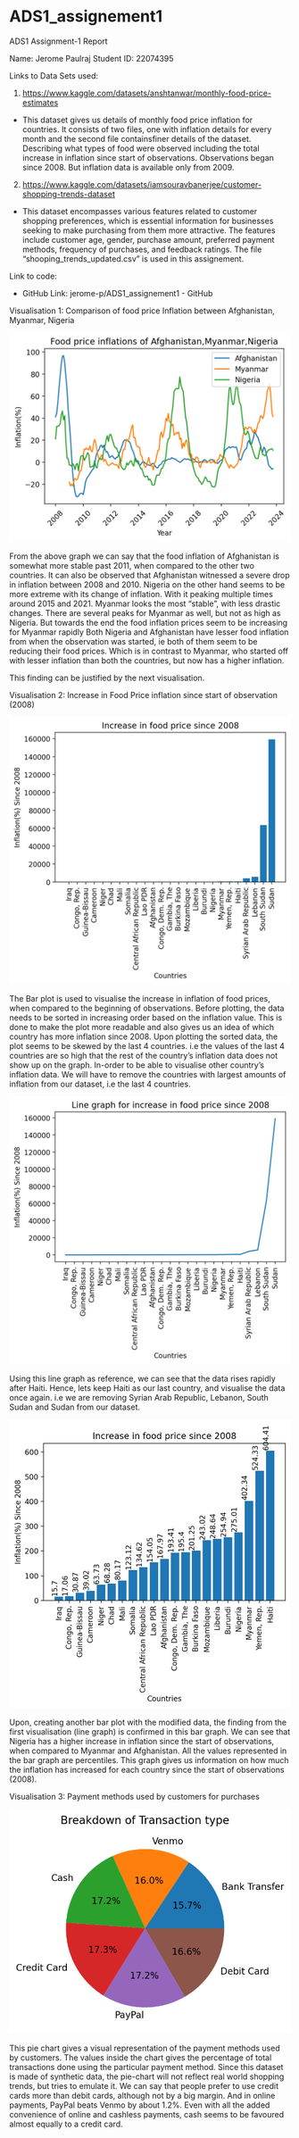 # ADS1_assignement1

ADS1 Assignment-1
 Report

Name: Jerome Paulraj
Student ID: 22074395





Links to Data Sets used:
1)	https://www.kaggle.com/datasets/anshtanwar/monthly-food-price-estimates
-	This dataset gives us details of monthly food price inflation for countries. It consists of two files, one with inflation details for every month and the second file containsfiner details of the dataset. Describing what types of food were observed including the total increase in inflation since start of observations. Observations began since 2008. But inflation data is available only from 2009. 

2)	https://www.kaggle.com/datasets/iamsouravbanerjee/customer-shopping-trends-dataset
-	This dataset encompasses various features related to customer shopping preferences, which is essential information for businesses seeking to make purchasing from them more attractive. The features include customer age, gender, purchase amount, preferred payment methods, frequency of purchases, and feedback ratings. The file “shooping_trends_updated.csv” is used in this assignement.


Link to code:
-	GitHub Link: jerome-p/ADS1_assignement1 - GitHub






Visualisation 1:
Comparison of food price Inflation between Afghanistan, Myanmar, Nigeria

![Viz1](figures/line_graph_comparing_inflations.png)

 

From the above graph we can say that the food inflation of Afghanistan is somewhat more stable past 2011, when compared to the other two countries. It can also be observed that Afghanistan witnessed a severe drop in inflation between 2008 and 2010. 
Nigeria on the other hand seems to be more extreme with its change of inflation. With it peaking multiple times around 2015 and 2021. 
Myanmar looks the most “stable”, with less drastic changes. There are several peaks for Myanmar as well, but not as high as Nigeria. But towards the end the food inflation prices seem to be increasing for Myanmar rapidly
Both Nigeria and Afghanistan have lesser food inflation from when the observation was started, ie both of them seem to be reducing their food prices. Which is in contrast to Myanmar, who started off with lesser inflation than both the countries, but now has a higher inflation. 

This finding can be justified by the next visualisation.



Visualisation 2:
Increase in Food Price inflation since start of observation (2008)

![Viz2.1](figures/total_increase_inflation.png)

 


The Bar plot is used to visualise the increase in inflation of food prices, when compared to the beginning of observations. Before plotting, the data needs to be sorted in increasing order based on the inflation value. This is done to make the plot more readable and also gives us an idea of which country has more inflation since 2008.
Upon plotting the sorted data, the plot seems to be skewed by the last 4 countries. i.e the values of the last 4 countries are so high that the rest of the country’s inflation data does not show up on the graph. In-order to be able to visualise other country’s inflation data. We will have to remove the countries with largest amounts of inflation from our dataset, i.e the last 4 countries.
 
![Viz2.2](figures/increase_in_inflation_line_graph.png)




Using this line graph as reference, we can see that the data rises rapidly after Haiti. Hence, lets keep Haiti as our last country, and visualise the data once again. i.e we are removing Syrian Arab Republic, Lebanon, South Sudan and Sudan from our dataset. 



![Viz2.3](figures/Inflation_since_start_(excluding_last_4_countries).png)
 

Upon, creating another bar plot with the modified data, the finding from the first visualisation (line graph) is confirmed in this bar graph. We can see that Nigeria has a higher increase in inflation since the start of observations, when compared to Myanmar and Afghanistan.
All the values represented in the bar graph are percentiles. This graph gives us information on how much the inflation has increased for each country since the start of observations (2008).



Visualisation 3: 
Payment methods used by customers for purchases

![Viz3](figures/pie_chart_transaction_type.png)
 


This pie chart gives a visual representation of the payment methods used by customers. The values inside the chart gives the percentage of total transactions done using the particular payment method. Since this dataset is made of synthetic data, the pie-chart will not reflect real world shopping trends, but tries to emulate it. 
We can say that people prefer to use credit cards more than debit cards, although not by a big margin. And in online payments, PayPal beats Venmo by about 1.2%. Even with all the added convenience of online and cashless payments, cash seems to be favoured almost equally to a credit card. 
